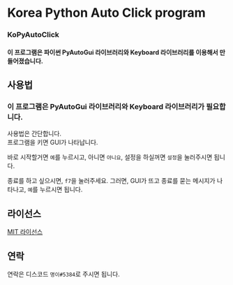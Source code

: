 # Korea Python Auto Click program

### KoPyAutoClick

#### 이 프로그램은 파이썬 PyAutoGui 라이브러리와 Keyboard 라이브러리를 이용해서 만들어졌습니다.

## 사용법

### 이 프로그램은 PyAutoGui 라이브러리와 Keyboard 라이브러리가 필요합니다.

사용법은 간단합니다.<br/>
프로그램을 키면 GUI가 나타납니다.

바로 시작할거면 `예`를 누르시고, 아니면 `아니요`, 설정을 하실꺼면 `설정`을 눌러주시면 됩니다.

종료를 하고 싶으시면, `f7`을 눌러주세요.
그러면, GUI가 뜨고 종료를 묻는 메시지가 나타나고, `예`를 누르시면 됩니다.

## 라이선스

[MIT 라이선스]()

## 연락

연락은 디스코드 `명이#5384`로 주시면 됩니다.
